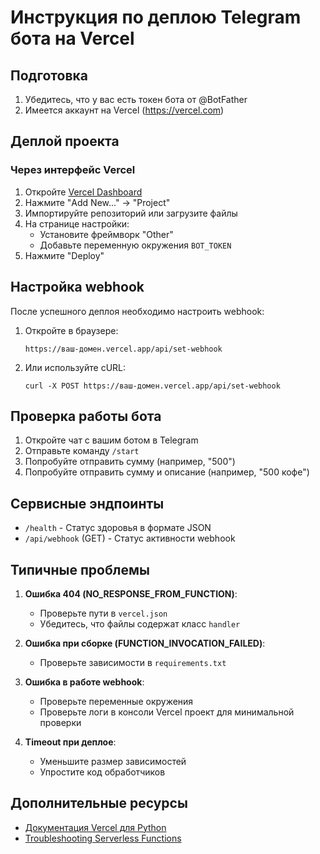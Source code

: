 # Инструкция по деплою Telegram бота на Vercel

## Подготовка

1. Убедитесь, что у вас есть токен бота от @BotFather
2. Имеется аккаунт на Vercel (https://vercel.com)

## Деплой проекта

### Через интерфейс Vercel

1. Откройте [Vercel Dashboard](https://vercel.com/dashboard)
2. Нажмите "Add New..." → "Project"
3. Импортируйте репозиторий или загрузите файлы
4. На странице настройки:
   - Установите фреймворк "Other"
   - Добавьте переменную окружения `BOT_TOKEN`
5. Нажмите "Deploy"

## Настройка webhook

После успешного деплоя необходимо настроить webhook:

1. Откройте в браузере:
   ```
   https://ваш-домен.vercel.app/api/set-webhook
   ```

2. Или используйте cURL:
   ```
   curl -X POST https://ваш-домен.vercel.app/api/set-webhook
   ```

## Проверка работы бота

1. Откройте чат с вашим ботом в Telegram
2. Отправьте команду `/start`
3. Попробуйте отправить сумму (например, "500")
4. Попробуйте отправить сумму и описание (например, "500 кофе")

## Сервисные эндпоинты

- `/health` - Статус здоровья в формате JSON
- `/api/webhook` (GET) - Статус активности webhook

## Типичные проблемы

1. **Ошибка 404 (NO_RESPONSE_FROM_FUNCTION)**:
   - Проверьте пути в `vercel.json`
   - Убедитесь, что файлы содержат класс `handler`

2. **Ошибка при сборке (FUNCTION_INVOCATION_FAILED)**:
   - Проверьте зависимости в `requirements.txt`

3. **Ошибка в работе webhook**:
   - Проверьте переменные окружения
   - Проверьте логи в консоли Vercel проект для минимальной проверки

3. **Timeout при деплое**:
   - Уменьшите размер зависимостей
   - Упростите код обработчиков

## Дополнительные ресурсы

- [Документация Vercel для Python](https://vercel.com/docs/functions/serverless-functions/runtimes/python)
- [Troubleshooting Serverless Functions](https://vercel.com/docs/functions/serverless-functions/troubleshooting)